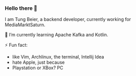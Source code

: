 ### Hello there 👋
I am Tung Beier, a backend developer, currently working for MediaMarktSaturn.

🌱 I’m currently learning Apache Kafka and Kotlin.

⚡ Fun fact:
  * like Vim, Archlinux, the terminal, Intellij Idea
  * hate Apple, just because
  * Playstation or XBox? PC

  
<!--
**beiertu-mms/beiertu-mms** is a ✨ _special_ ✨ repository because its `README.md` (this file) appears on your GitHub profile.

Here are some ideas to get you started:

- 🔭 I’m currently working on ...
- 👯 I’m looking to collaborate on ...
- 🤔 I’m looking for help with ...
- 💬 Ask me about ...
- 📫 How to reach me: ...
- 😄 Pronouns: ...

![Vim](https://cdn.jsdelivr.net/gh/konpa/devicon@master/devicon.min.css "Vim")
-->
